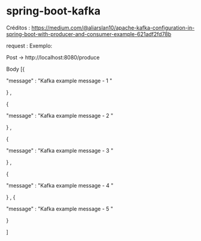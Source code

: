 # spring-boot-kafka
Créditos : https://medium.com/@aliarslan10/apache-kafka-configuration-in-spring-boot-with-producer-and-consumer-example-621adf2fd78b


request : 
Exemplo:

Post -> 
http://localhost:8080/produce

Body
[{

 "message" : "Kafka example message - 1 "  

} , 

{

 "message" : "Kafka example message - 2 "  

} , 

{

 "message" : "Kafka example message - 3 "  

} , 

{

 "message" : "Kafka example message - 4 "  

} , 
{

 "message" : "Kafka example message - 5 "  

} 


]
